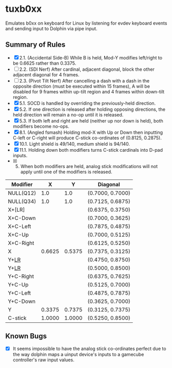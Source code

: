 # tuxb0xx

Emulates b0xx on keyboard for Linux by listening for evdev keyboard events and
sending input to Dolphin via pipe input.

## Summary of Rules

- [x] 2.1. (Accidental Side-B) While B is held, Mod-Y modifies left/right to be
  0.6625 rather than 0.3375.
- [ ] 2.2. (SDI Nerf) After cardinal, adjacent diagonal, block the other adjacent diagonal for 4
  frames.
- [ ] 2.3. (Pivot Tilt Nerf) After cancelling a dash with a dash in the opposite direction (must be
  executed within 15 frames), A will be disabled for 9 frames within up-tilt
  region and 4 frames within down-tilt region.
- [x] 5.1. SOCD is handled by overriding the previously-held direction.
- [x] 5.2. If one direction is released after holding opposing directions, the held
  direction will remain a no-op until it is released.
- [x] 5.3. If both left and right are held (neither up nor down is held), both
modifiers become no-ops.
- [x] 8.1. (Angled fsmash) Holding mod-X with Up or Down then inputting C-left or C-right will produce
   C-stick co-ordinates of (0.8125, 0.2875).
- [x] 10.1. Light shield is 49/140, medium shield is 94/140.
- [x] 11.1. Holding down both modifiers turns C-stick cardinals into D-pad inputs.
- [x] 5. When both modifiers are held, analog stick modifications will not apply until
   one of the modifiers is released.

|Modifier   |X     |Y     |Diagonal        |
|---|---|---|---|
|NULL(Q12)  |1.0   |1.0   |(0.7000, 0.7000)|
|NULL(Q34)  |1.0   |1.0   |(0.7125, 0.6875)|
|X+[LR]     |      |      |(0.6375, 0.3750)|
|X+C-Down   |      |      |(0.7000, 0.3625)|
|X+C-Left   |      |      |(0.7875, 0.4875)|
|X+C-Up     |      |      |(0.7000, 0.5125)|
|X+C-Right  |      |      |(0.6125, 0.5250)|
|X          |0.6625|0.5375|(0.7375, 0.3125)|
|Y+[LR](Q12)|      |      |(0.4750, 0.8750)|
|Y+[LR](Q34)|      |      |(0.5000, 0.8500)|
|Y+C-Right  |      |      |(0.6375, 0.7625)|
|Y+C-Up     |      |      |(0.5125, 0.7000)|
|Y+C-Left   |      |      |(0.4875, 0.7875)|
|Y+C-Down   |      |      |(0.3625, 0.7000)|
|Y          |0.3375|0.7375|(0.3125, 0.7375)|
|C-stick    |1.0000|1.0000|(0.5250, 0.8500)|

## Known Bugs

- [x] It seems impossible to have the analog stick co-ordinates perfect due to the way dolphin maps
  a uinput device's inputs to a gamecube controller's raw input values.
